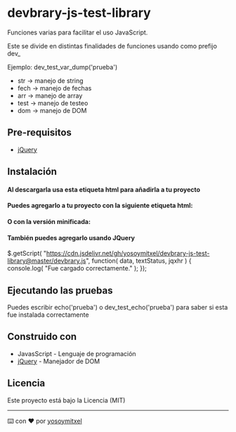 # devbrary-js-test-library

Funciones varias para facilitar el uso JavaScript.

Este se divide en distintas finalidades de funciones usando como prefijo dev_

Ejemplo: dev_test_var_dump('prueba')

* str  -> manejo de string
* fech -> manejo de fechas
* arr  -> manejo de array
* test -> manejo de testeo
* dom  -> manejo de DOM

## Pre-requisitos

* [jQuery](https://jquery.com/)

## Instalación 
#### Al descargarla usa esta etiqueta html para añadirla a tu proyecto

<script id="dev-js-devbrary" src="/devbrary.js"></script> 

#### Puedes agregarlo a tu proyecto con la siguiente etiqueta html:

<script id="dev-js-devbrary" src="https://cdn.jsdelivr.net/gh/yosoymitxel/devbrary-js-test-library@master/devbrary.js"></script> 

#### O con la versión minificada:

<script id="dev-js-devbrary" src="https://cdn.jsdelivr.net/gh/yosoymitxel/devbrary-js-test-library@master/devbrary.min.js"></script> 

#### También puedes agregarlo usando JQuery

$.getScript( "https://cdn.jsdelivr.net/gh/yosoymitxel/devbrary-js-test-library@master/devbrary.js", function( data, textStatus, jqxhr ) {
  console.log( "Fue cargado correctamente." );
});

## Ejecutando las pruebas

Puedes escribir echo('prueba') o dev_test_echo('prueba') para saber si esta fue instalada correctamente

## Construido con 

* JavasScript - Lenguaje de programación
* [jQuery](https://jquery.com/) - Manejador de DOM

## Licencia 

Este proyecto está bajo la Licencia (MIT) 


---
⌨️ con ❤️ por [yosoymitxel](https://github.com/yosoymitxel)
